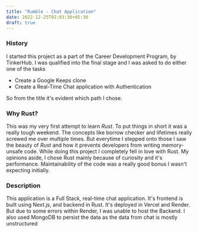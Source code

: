 ```yaml
---
title: "Rumble - Chat Application"
date: 2022-12-25T02:03:36+05:30
draft: true
---
```


### History

I started this project as a part of the Career Development Program, by TinkerHub. I was qualified into the final stage and I was asked to do either one of the tasks

+ Create a Google Keeps clone
+ Create a Real-Time Chat application with Authentication

So from the title it's evident which path I chose.

### Why Rust?

This was my very first attempt to learn *Rust*. To put things in short it was a really tough weekend. The concepts like borrow checker and lifetimes really screwed me over multiple times. But everytime I stepped onto those I saw the beauty of *Rust* and how it prevents developers from writing memory-unsafe code. While doing this project I completely fell in love with Rust. My opinions aside, I chose Rust mainly because of curiosity and it's performance. Maintainability of the code was a really good bonus I wasn't expecting initially.

### Description

This application is a Full Stack, real-time chat application. It's frontend is built using Next.js, and backend in Rust. It's deployed in Vercel and Render. But due to some errors within Render, I was unable to host the Backend. I also used MongoDB to persist the data as the data from chat is mostly unstructured

